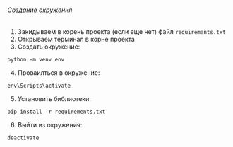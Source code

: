 ###### Создание окружения
1. Закидываем в корень проекта (если еще нет) файл `requiremants.txt`
2. Открываем терминал в корне проекта
3. Создать окружение:  
```
python -m venv env
```
4. Проваилться в окружение:  
```
env\Scripts\activate
```
5. Установить библиотеки:  
```
pip install -r requirements.txt
```
6. Выйти из окружения:  
```
deactivate
```